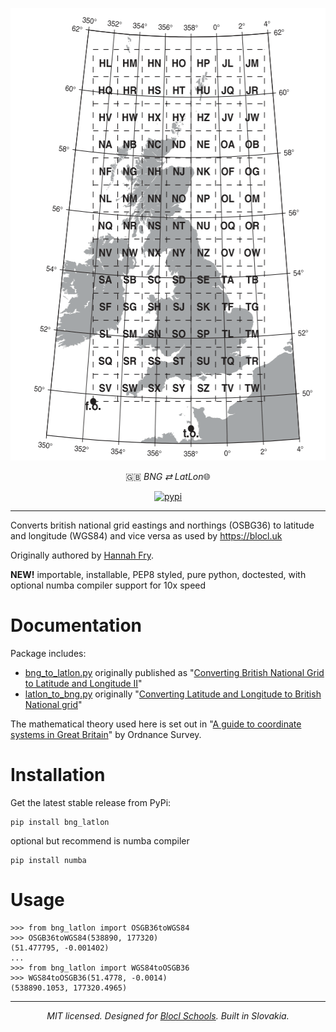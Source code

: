 <p align="center"><img src="https://raw.githubusercontent.com/fmalina/blocl-bnglatlon/main/gb.png" width="557" height="724"></p>
<p align="center">🇬🇧 <em>BNG ⇄ LatLon</em>🌐</p>
<p align="center"><a href="https://pypi.org/project/bng-latlon/"><img alt="pypi" src="https://img.shields.io/pypi/v/bng-latlon.svg"></a></p>

---

Converts british national grid eastings and northings (OSBG36) to
latitude and longitude (WGS84) and vice versa as used by
<https://blocl.uk>

Originally authored by [Hannah Fry](http://www.hannahfry.co.uk/).

**NEW!** importable, installable, PEP8 styled, pure python, doctested,
with optional numba compiler support for 10x speed

Documentation
=============

Package includes:

-   [bng\_to\_latlon.py](https://github.com/fmalina/bng_latlon/blob/master/bng_latlon/bng_to_latlon.py)
    originally published as \"[Converting British National Grid to
    Latitude and Longitude
    II](https://web.archive.org/web/20170211043005/http://www.hannahfry.co.uk/blog/2012/02/01/converting-british-national-grid-to-latitude-and-longitude-ii)\"
-   [latlon\_to\_bng.py](https://github.com/fmalina/bng_latlon/blob/master/bng_latlon/latlon_to_bng.py)
    originally \"[Converting Latitude and Longitude to British National
    grid](https://web.archive.org/web/20170212042531/http://www.hannahfry.co.uk/blog/2012/02/01/converting-latitude-and-longitude-to-british-national-grid)\"

The mathematical theory used here is set out in \"[A guide to coordinate
systems in Great
Britain](https://www.ordnancesurvey.co.uk/documents/resources/guide-coordinate-systems-great-britain.pdf)\"
by Ordnance Survey.

Installation
============

Get the latest stable release from PyPi:

    pip install bng_latlon

optional but recommend is numba compiler

    pip install numba

Usage
=====

    >>> from bng_latlon import OSGB36toWGS84
    >>> OSGB36toWGS84(538890, 177320)
    (51.477795, -0.001402)
    ...
    >>> from bng_latlon import WGS84toOSGB36
    >>> WGS84toOSGB36(51.4778, -0.0014)
    (538890.1053, 177320.4965)

---

<p align="center"><em>MIT licensed. Designed for <a href="https://blocl.uk/schools/">Blocl Schools</a>. Built in Slovakia.</em></p>
